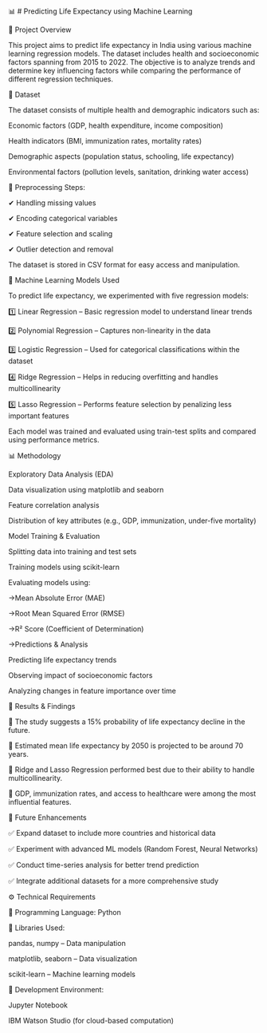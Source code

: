📊 # Predicting Life Expectancy using Machine Learning

📌 Project Overview

This project aims to predict life expectancy in India using various machine learning regression models. The dataset includes health and socioeconomic factors spanning from 2015 to 2022. The objective is to analyze trends and determine key influencing factors while comparing the performance of different regression techniques.

📂 Dataset

The dataset consists of multiple health and demographic indicators such as:

Economic factors (GDP, health expenditure, income composition)

Health indicators (BMI, immunization rates, mortality rates)

Demographic aspects (population status, schooling, life expectancy)

Environmental factors (pollution levels, sanitation, drinking water access)

📌 Preprocessing Steps:

✔ Handling missing values

✔ Encoding categorical variables

✔ Feature selection and scaling

✔ Outlier detection and removal

The dataset is stored in CSV format for easy access and manipulation.

🔬 Machine Learning Models Used

To predict life expectancy, we experimented with five regression models:

1️⃣ Linear Regression – Basic regression model to understand linear trends

2️⃣ Polynomial Regression – Captures non-linearity in the data

3️⃣ Logistic Regression – Used for categorical classifications within the dataset

4️⃣ Ridge Regression – Helps in reducing overfitting and handles multicollinearity

5️⃣ Lasso Regression – Performs feature selection by penalizing less important features

Each model was trained and evaluated using train-test splits and compared using performance metrics.

📊 Methodology

Exploratory Data Analysis (EDA)

Data visualization using matplotlib and seaborn

Feature correlation analysis

Distribution of key attributes (e.g., GDP, immunization, under-five mortality)

Model Training & Evaluation

Splitting data into training and test sets

Training models using scikit-learn

Evaluating models using:

->Mean Absolute Error (MAE)

->Root Mean Squared Error (RMSE)

->R² Score (Coefficient of Determination)

->Predictions & Analysis

Predicting life expectancy trends

Observing impact of socioeconomic factors

Analyzing changes in feature importance over time

🚀 Results & Findings

🔹 The study suggests a 15% probability of life expectancy decline in the future.

🔹 Estimated mean life expectancy by 2050 is projected to be around 70 years.

🔹 Ridge and Lasso Regression performed best due to their ability to handle multicollinearity.

🔹 GDP, immunization rates, and access to healthcare were among the most influential features.

🔮 Future Enhancements

✅ Expand dataset to include more countries and historical data

✅ Experiment with advanced ML models (Random Forest, Neural Networks)

✅ Conduct time-series analysis for better trend prediction

✅ Integrate additional datasets for a more comprehensive study

⚙ Technical Requirements

🔹 Programming Language: Python

🔹 Libraries Used:

pandas, numpy – Data manipulation

matplotlib, seaborn – Data visualization

scikit-learn – Machine learning models

🔹 Development Environment:

Jupyter Notebook

IBM Watson Studio (for cloud-based computation)


